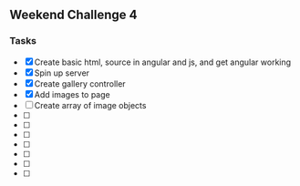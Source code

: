 ## Weekend Challenge 4

### Tasks 
- [x] Create basic html, source in angular and js, and get angular working
- [x] Spin up server
- [x] Create gallery controller
- [x] Add images to page
- [ ] Create array of image objects
- [ ]
- [ ]
- [ ]
- [ ]
- [ ]
- [ ]
- [ ]